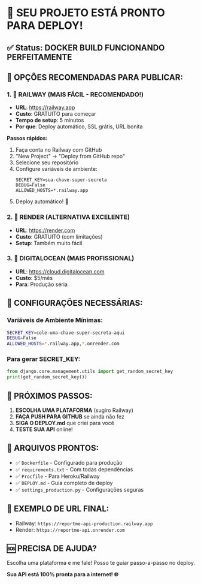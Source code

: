 # 🚀 SEU PROJETO ESTÁ PRONTO PARA DEPLOY!

## ✅ Status: DOCKER BUILD FUNCIONANDO PERFEITAMENTE

## 🌟 **OPÇÕES RECOMENDADAS PARA PUBLICAR:**

### 1. 🚂 **RAILWAY** (MAIS FÁCIL - RECOMENDADO!)
- **URL**: https://railway.app
- **Custo**: GRATUITO para começar
- **Tempo de setup**: 5 minutos
- **Por que**: Deploy automático, SSL grátis, URL bonita

**Passos rápidos:**
1. Faça conta no Railway com GitHub
2. "New Project" → "Deploy from GitHub repo"
3. Selecione seu repositório
4. Configure variáveis de ambiente:
   ```
   SECRET_KEY=sua-chave-super-secreta
   DEBUG=False
   ALLOWED_HOSTS=*.railway.app
   ```
5. Deploy automático! 🎉

### 2. 🎨 **RENDER** (ALTERNATIVA EXCELENTE)
- **URL**: https://render.com
- **Custo**: GRATUITO (com limitações)
- **Setup**: Também muito fácil

### 3. 🌊 **DIGITALOCEAN** (MAIS PROFISSIONAL)
- **URL**: https://cloud.digitalocean.com
- **Custo**: $5/mês
- **Para**: Produção séria

## 🔑 **CONFIGURAÇÕES NECESSÁRIAS:**

### Variáveis de Ambiente Mínimas:
```bash
SECRET_KEY=cole-uma-chave-super-secreta-aqui
DEBUG=False
ALLOWED_HOSTS=*.railway.app,*.onrender.com
```

### Para gerar SECRET_KEY:
```python
from django.core.management.utils import get_random_secret_key
print(get_random_secret_key())
```

## 🎯 **PRÓXIMOS PASSOS:**

1. **ESCOLHA UMA PLATAFORMA** (sugiro Railway)
2. **FAÇA PUSH PARA GITHUB** se ainda não fez
3. **SIGA O DEPLOY.md** que criei para você
4. **TESTE SUA API** online!

## 📁 **ARQUIVOS PRONTOS:**
- ✅ `Dockerfile` - Configurado para produção
- ✅ `requirements.txt` - Com todas dependências
- ✅ `Procfile` - Para Heroku/Railway
- ✅ `DEPLOY.md` - Guia completo de deploy
- ✅ `settings_production.py` - Configurações seguras

## 🔗 **EXEMPLO DE URL FINAL:**
- Railway: `https://reportme-api-production.railway.app`
- Render: `https://reportme-api.onrender.com`

## 🆘 **PRECISA DE AJUDA?**
Escolha uma plataforma e me fale! Posso te guiar passo-a-passo no deploy.

**Sua API está 100% pronta para a internet! 🌐**